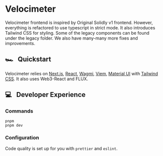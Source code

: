 # Velocimeter

Velocimeter frontend is inspired by Original Solidly v1 frontend. However, everything is refactored to use typescript in strict mode. It also introduces Tailwind CSS for styling. Some of the legacy components can be found under the legacy folder.
We also have many-many more fixes and improvements.

## 🏎️ &nbsp; Quickstart

Velocimeter relies on [Next.js](https://nextjs.org/), [React](https://beta.reactjs.org/), [Wagmi](wagmi.sh), [Viem](viem.sh), [Material UI](https://mui.com/material-ui/getting-started/overview/) with [Tailwind CSS](https://tailwindcss.com/).
It also uses Web3-React and FLUX.

## 💻 &nbsp; Developer Experience

### Commands

```
pnpm
pnpm dev
```

### Configuration

Code quality is set up for you with `prettier` and `eslint`.
